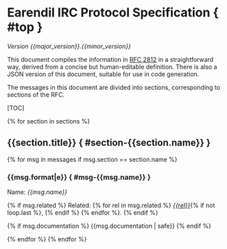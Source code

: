 # Earendil IRC Protocol Specification { #top }

*Version {{major_version}}.{{minor_version}}*

This document compiles the information in [RFC 2812][] in a
straightforward way, derived from a concise but human-editable
definition. There is also a JSON version of this document, suitable
for use in code generation.

  [RFC 2812]: https://tools.ietf.org/html/rfc2812

The messages in this document are divided into sections, corresponding
to sections of the RFC.

[TOC]

{% for section in sections %}
## {{section.title}} { #section-{{section.name}} }

{% for msg in messages if msg.section == section.name %}
### {{msg.format|e}} { #msg-{{msg.name}} }
Name: *{{msg.name}}*

{% if msg.related %}
Related: {% for rel in msg.related %}
*[{{rel}}](#msg-{{rel}})*{% if not loop.last %}, {% endif %}
{% endfor %}.
{% endif %}

{% if msg.documentation %}
{{msg.documentation | safe}}
{% endif %}

{% endfor %}
{% endfor %}
